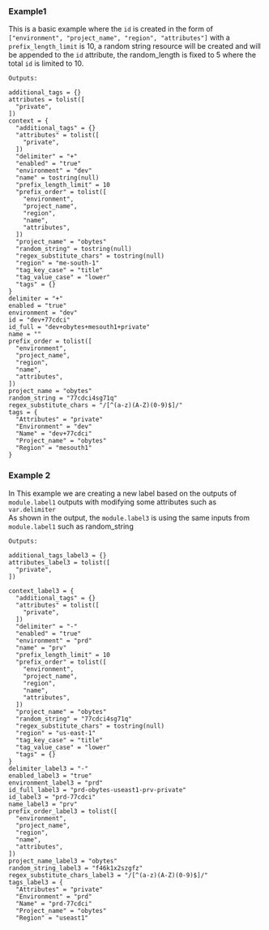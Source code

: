 ### Example1
This is a basic example where  the `id` is created in the form of `["environment", "project_name", "region", "attributes"]` with a `prefix_length_limit` is 10, a random string resource will be created and will be appended to the `id` attribute, the random_length is fixed to 5 where the total `id` is limited to 10.  

```hcl
Outputs:

additional_tags = {}
attributes = tolist([
  "private",
])
context = {
  "additional_tags" = {}
  "attributes" = tolist([
    "private",
  ])
  "delimiter" = "+"
  "enabled" = "true"
  "environment" = "dev"
  "name" = tostring(null)
  "prefix_length_limit" = 10
  "prefix_order" = tolist([
    "environment",
    "project_name",
    "region",
    "name",
    "attributes",
  ])
  "project_name" = "obytes"
  "random_string" = tostring(null)
  "regex_substitute_chars" = tostring(null)
  "region" = "me-south-1"
  "tag_key_case" = "title"
  "tag_value_case" = "lower"
  "tags" = {}
}
delimiter = "+"
enabled = "true"
environment = "dev"
id = "dev+77cdci"
id_full = "dev+obytes+mesouth1+private"
name = ""
prefix_order = tolist([
  "environment",
  "project_name",
  "region",
  "name",
  "attributes",
])
project_name = "obytes"
random_string = "77cdci4sg71q"
regex_substitute_chars = "/[^(a-z)(A-Z)(0-9)$]/"
tags = {
  "Attributes" = "private"
  "Environment" = "dev"
  "Name" = "dev+77cdci"
  "Project_name" = "obytes"
  "Region" = "mesouth1"
}

```

### Example 2

In This example we are creating a new label based on the outputs of `module.label1` outputs with modifying some attributes such as `var.delimiter`  
As shown in the output, the `module.label3` is using the same inputs from `module.label1` such as random_string 
```hcl
Outputs:

additional_tags_label3 = {}
attributes_label3 = tolist([
  "private",
])

context_label3 = {
  "additional_tags" = {}
  "attributes" = tolist([
    "private",
  ])
  "delimiter" = "-"
  "enabled" = "true"
  "environment" = "prd"
  "name" = "prv"
  "prefix_length_limit" = 10
  "prefix_order" = tolist([
    "environment",
    "project_name",
    "region",
    "name",
    "attributes",
  ])
  "project_name" = "obytes"
  "random_string" = "77cdci4sg71q"
  "regex_substitute_chars" = tostring(null)
  "region" = "us-east-1"
  "tag_key_case" = "title"
  "tag_value_case" = "lower"
  "tags" = {}
}
delimiter_label3 = "-"
enabled_label3 = "true"
environment_label3 = "prd"
id_full_label3 = "prd-obytes-useast1-prv-private"
id_label3 = "prd-77cdci"
name_label3 = "prv"
prefix_order_label3 = tolist([
  "environment",
  "project_name",
  "region",
  "name",
  "attributes",
])
project_name_label3 = "obytes"
random_string_label3 = "f46k1x2szgfz"
regex_substitute_chars_label3 = "/[^(a-z)(A-Z)(0-9)$]/"
tags_label3 = {
  "Attributes" = "private"
  "Environment" = "prd"
  "Name" = "prd-77cdci"
  "Project_name" = "obytes"
  "Region" = "useast1"

```